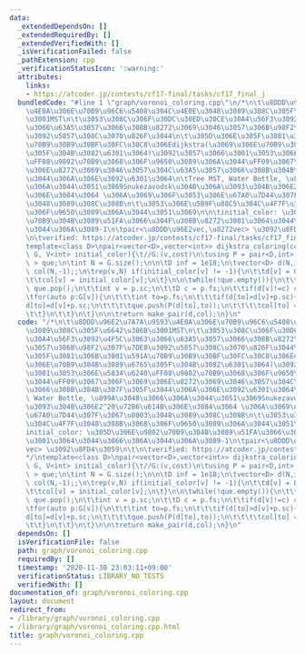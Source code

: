 ```yaml
---
data:
  _extendedDependsOn: []
  _extendedRequiredBy: []
  _extendedVerifiedWith: []
  _isVerificationFailed: false
  _pathExtension: cpp
  _verificationStatusIcon: ':warning:'
  attributes:
    links:
    - https://atcoder.jp/contests/cf17-final/tasks/cf17_final_j
  bundledCode: "#line 1 \"graph/voronoi_coloring.cpp\"\n/*\n\t\u8DDD\u96E2\u7A7A\u9593\
    \u4E0A\u306E\u70B9\u96C6\u5408\u304C\u4E0E\u3048\u3089\u308C\u305F\u6642\u306B\
    \u3001MST\n\t\u3053\u308C\u306F\u30DC\u30ED\u30CE\u30A4\u56F3\u3092\u4F5C\u3063\
    \u3066\u63A5\u3057\u3066\u308B\u8272\u3069\u3046\u3057\u306B\u98F2\u307F\u7DE8\
    \u3092\u5857\u308C\u3070\u826F\u3044\n\t\u305D\u306E\u305F\u3081\u306B\u3001\u591A\
    \u70B9\u30B9\u30BF\u30FC\u30C8\u306Edijkstra(\u3069\u306E\u70B9\u304B\u3089\u6765\
    \u305F\u304B\u3082\u6301\u3064)\u3092\u3057\u3066\u3001\u3053\u306E\u5834\u6240\
    \uFF08\u9802\u70B9\u3068\u306F\u9650\u3089\u306A\u3044\uFF09\u3067\u306F\u3069\
    \u306E\u8272\u3069\u3046\u3057\u304C\u63A5\u3057\u3066\u308B\u304B\u307F\u305F\
    \u3044\u306A\u306E\u3092\u6301\u3064\n\tTree MST, Water Bottle, \u899A\u3048\u3066\
    \u306A\u3044\u3051\u3069Snukezavodsk\u304B\u306A\u3093\u304B\u306E2^20\u72B6\u614B\
    \u306E\u3084\u3064 \u306A\u3069\u306F\u3053\u306E\u67A0\u7D44\u307F\u3067\u8003\
    \u3048\u3089\u308C\u308B\n\t\u3053\u306E\u5B9F\u88C5\u304C\u4F7F\u3048\u308B\u3068\
    \u306F\u9650\u3089\u306A\u3044\u3051\u3069\n\n\tinitial_color: \u305D\u306E\u9802\
    \u70B9\u304B\u3089\u51FA\u3066\u304F\u308B\u8272\u3001\u3064\u3044\u3066\u306A\
    \u3044\u306A\u3089-1\n\tpair<\u8DDD\u96E2vec,\u8272vec> \u3092\u8FD4\u3059\n\t\
    \n\tverified: https://atcoder.jp/contests/cf17-final/tasks/cf17_final_j\n*/\n\
    template<class D>\npair<vector<D>,vector<int>> dijkstra_coloring(const vector<vector<pair<int,D>>>&\
    \ G, V<int> initial_color){\t//G:(v,cost)\n\tusing P = pair<D,int>;\n\tpriority_queue<P,vector<P>,greater<P>\
    \ > que;\n\tint N = G.size();\n\n\tD inf = 1e18;\n\tvector<D> d(N,inf);\n\tV<int>\
    \ col(N,-1);;\n\trep(v,N) if(initial_color[v] != -1){\n\t\td[v] = 0;\n\t\tque.push(P(0,v));\n\
    \t\tcol[v] = initial_color[v];\n\t}\n\n\twhile(!que.empty()){\n\t\tP p = que.top();\
    \ que.pop();\n\t\tint v = p.sc;\n\t\tD c = p.fs;\n\t\tif(d[v]!=c) continue;\n\t\
    \tfor(auto p:G[v]){\n\t\t\tint to=p.fs;\n\t\t\tif(d[to]>d[v]+p.sc){\n\t\t\t\t\
    d[to]=d[v]+p.sc;\n\t\t\t\tque.push(P(d[to],to));\n\t\t\t\tcol[to] = col[v];\n\t\
    \t\t}\n\t\t}\n\t}\n\n\treturn make_pair(d,col);\n}\n"
  code: "/*\n\t\u8DDD\u96E2\u7A7A\u9593\u4E0A\u306E\u70B9\u96C6\u5408\u304C\u4E0E\u3048\
    \u3089\u308C\u305F\u6642\u306B\u3001MST\n\t\u3053\u308C\u306F\u30DC\u30ED\u30CE\
    \u30A4\u56F3\u3092\u4F5C\u3063\u3066\u63A5\u3057\u3066\u308B\u8272\u3069\u3046\
    \u3057\u306B\u98F2\u307F\u7DE8\u3092\u5857\u308C\u3070\u826F\u3044\n\t\u305D\u306E\
    \u305F\u3081\u306B\u3001\u591A\u70B9\u30B9\u30BF\u30FC\u30C8\u306Edijkstra(\u3069\
    \u306E\u70B9\u304B\u3089\u6765\u305F\u304B\u3082\u6301\u3064)\u3092\u3057\u3066\
    \u3001\u3053\u306E\u5834\u6240\uFF08\u9802\u70B9\u3068\u306F\u9650\u3089\u306A\
    \u3044\uFF09\u3067\u306F\u3069\u306E\u8272\u3069\u3046\u3057\u304C\u63A5\u3057\
    \u3066\u308B\u304B\u307F\u305F\u3044\u306A\u306E\u3092\u6301\u3064\n\tTree MST,\
    \ Water Bottle, \u899A\u3048\u3066\u306A\u3044\u3051\u3069Snukezavodsk\u304B\u306A\
    \u3093\u304B\u306E2^20\u72B6\u614B\u306E\u3084\u3064 \u306A\u3069\u306F\u3053\u306E\
    \u67A0\u7D44\u307F\u3067\u8003\u3048\u3089\u308C\u308B\n\t\u3053\u306E\u5B9F\u88C5\
    \u304C\u4F7F\u3048\u308B\u3068\u306F\u9650\u3089\u306A\u3044\u3051\u3069\n\n\t\
    initial_color: \u305D\u306E\u9802\u70B9\u304B\u3089\u51FA\u3066\u304F\u308B\u8272\
    \u3001\u3064\u3044\u3066\u306A\u3044\u306A\u3089-1\n\tpair<\u8DDD\u96E2vec,\u8272\
    vec> \u3092\u8FD4\u3059\n\t\n\tverified: https://atcoder.jp/contests/cf17-final/tasks/cf17_final_j\n\
    */\ntemplate<class D>\npair<vector<D>,vector<int>> dijkstra_coloring(const vector<vector<pair<int,D>>>&\
    \ G, V<int> initial_color){\t//G:(v,cost)\n\tusing P = pair<D,int>;\n\tpriority_queue<P,vector<P>,greater<P>\
    \ > que;\n\tint N = G.size();\n\n\tD inf = 1e18;\n\tvector<D> d(N,inf);\n\tV<int>\
    \ col(N,-1);;\n\trep(v,N) if(initial_color[v] != -1){\n\t\td[v] = 0;\n\t\tque.push(P(0,v));\n\
    \t\tcol[v] = initial_color[v];\n\t}\n\n\twhile(!que.empty()){\n\t\tP p = que.top();\
    \ que.pop();\n\t\tint v = p.sc;\n\t\tD c = p.fs;\n\t\tif(d[v]!=c) continue;\n\t\
    \tfor(auto p:G[v]){\n\t\t\tint to=p.fs;\n\t\t\tif(d[to]>d[v]+p.sc){\n\t\t\t\t\
    d[to]=d[v]+p.sc;\n\t\t\t\tque.push(P(d[to],to));\n\t\t\t\tcol[to] = col[v];\n\t\
    \t\t}\n\t\t}\n\t}\n\n\treturn make_pair(d,col);\n}\n"
  dependsOn: []
  isVerificationFile: false
  path: graph/voronoi_coloring.cpp
  requiredBy: []
  timestamp: '2020-11-30 23:03:11+09:00'
  verificationStatus: LIBRARY_NO_TESTS
  verifiedWith: []
documentation_of: graph/voronoi_coloring.cpp
layout: document
redirect_from:
- /library/graph/voronoi_coloring.cpp
- /library/graph/voronoi_coloring.cpp.html
title: graph/voronoi_coloring.cpp
---
```


